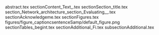 abstract.tex
sectionContent_Text_.tex
sectionSection_title.tex
section_Network_architecture_section_Evaluating__.tex
sectionAcknowledgeme.tex
sectionFigures.tex
figures/figure_captioncsentenceSamp/default_figure.png
sectionTables_begint.tex
sectionAdditional_Fi.tex
subsectionAdditional.tex
